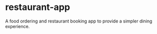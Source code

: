 # restaurant-app
A food ordering and restaurant booking app to provide a simpler dining experience.
